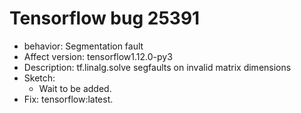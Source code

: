 # Tensorflow bug 25391
- behavior: Segmentation fault
- Affect version: tensorflow1.12.0-py3
- Description: tf.linalg.solve segfaults on invalid matrix dimensions
- Sketch:
    - Wait to be added.
- Fix: tensorflow:latest.
